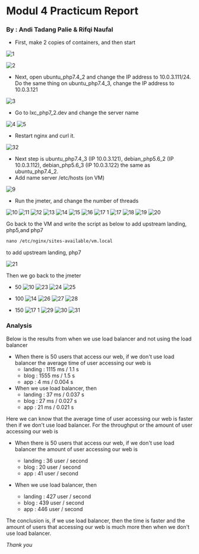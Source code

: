 # **Modul 4 Practicum Report**

### By : Andi Tadang Palie  &  Rifqi Naufal

* First, make 2 copies of containers, and then start

![1](https://user-images.githubusercontent.com/93029648/148412839-8ff93eed-97ca-48a4-a777-ee113913a238.PNG)


![2](https://user-images.githubusercontent.com/93029648/148415497-65d211bb-0b2f-423b-aee8-89471154a7b4.PNG)



* Next, open ubuntu_php7.4_2 and change the IP address to 10.0.3.111/24. Do the same thing on ubuntu_php7.4_3, change the IP address to 10.0.3.121

![3](https://user-images.githubusercontent.com/93029648/148415657-c73593fd-bace-4dba-8c5d-ef8fbc7f3f2b.PNG)



* Go to lxc_php7_2.dev and change the server name

![4](https://user-images.githubusercontent.com/93029648/148415902-09d1e09a-2ee0-4955-aa13-a773b372204d.PNG)
![5](https://user-images.githubusercontent.com/93029648/148415907-875598aa-2f29-4e8f-930d-6e3a55fdda14.PNG)


* Restart nginx and curl it. 

  
![32](https://user-images.githubusercontent.com/93029648/148416459-95b6210b-eb02-4ddf-b994-36a0c2a3f9c4.PNG)


* Next step is ubuntu_php7.4_3 (IP 10.0.3.121), debian_php5.6_2 (IP 10.0.3.112), debian_php5.6_3 (IP 10.0.3.122) the same as ubuntu_php7.4_2.
* Add name server /etc/hosts (on VM)


![9](https://user-images.githubusercontent.com/93029648/148416545-efd06742-d46f-424e-b2d4-6d15ae261592.PNG)


* Run the jmeter, and change the number of threads

![10](https://user-images.githubusercontent.com/93029648/148417106-c297d40b-7ae8-4bbb-8c68-677458b103fe.PNG)
![11](https://user-images.githubusercontent.com/93029648/148417118-911c059d-35a3-4b01-9ff6-2ce5a5bf8c31.PNG)
![12](https://user-images.githubusercontent.com/93029648/148417123-2be863e5-1d59-4735-9300-18485450b6ab.PNG)
![13](https://user-images.githubusercontent.com/93029648/148417128-d48fd867-e2b7-4b02-9292-80f8ce23e0fc.PNG)
![14](https://user-images.githubusercontent.com/93029648/148417133-7946c949-d612-455a-a99c-9bec7710c138.PNG)
![15](https://user-images.githubusercontent.com/93029648/148417137-1affc5ed-7985-4476-9890-1ae25509b221.PNG)
![16](https://user-images.githubusercontent.com/93029648/148417141-54001e1d-40ad-4470-be24-a679205f31d3.PNG)
![17 1](https://user-images.githubusercontent.com/93029648/148417151-4efd2f95-0081-4767-9be4-66faccf4d2f8.PNG)
![17](https://user-images.githubusercontent.com/93029648/148417160-427cd683-841c-45d6-9414-db45e15e1a96.PNG)
![18](https://user-images.githubusercontent.com/93029648/148417177-91ab1b87-8136-423a-9216-15c191a145d2.PNG)
![19](https://user-images.githubusercontent.com/93029648/148417184-b6f81b15-b066-44fd-a9ac-ac64fa9d049c.PNG)
![20](https://user-images.githubusercontent.com/93029648/148417192-4bd720d0-1f79-4cc4-85a7-0590ab9103a8.PNG)


Go back to the VM and write the script as below to add upstream landing, php5,and php7


```markdown
nano /etc/nginx/sites-available/vm.local
```
to add upstream landing, php7

![21](https://user-images.githubusercontent.com/93029648/148418917-0e349524-1b49-4adc-8dc5-7b7f5e3eca89.PNG)


Then we go back to the jmeter 
  
* 50
![10](https://user-images.githubusercontent.com/93029648/148419493-dd80c6d2-4874-4cec-9ab5-3e7e6cc705e4.PNG)
![23](https://user-images.githubusercontent.com/93029648/148419701-1baf0381-6d77-4f53-9238-5b1aa619d9cd.PNG)
![24](https://user-images.githubusercontent.com/93029648/148419711-c56be1cf-e58c-45a6-b373-6455cc687c1a.PNG)
![25](https://user-images.githubusercontent.com/93029648/148419717-3cecfd20-f098-4e6f-bb31-babedbf441ac.PNG)



* 100
![14](https://user-images.githubusercontent.com/93029648/148419616-b2fa59f2-ecd9-4fc8-aff7-84329c3f83c6.PNG)
![26](https://user-images.githubusercontent.com/93029648/148419829-f10c0bae-d867-4492-9753-b72e30830887.PNG)
![27](https://user-images.githubusercontent.com/93029648/148419844-fc3c592c-2474-47e6-b9f1-61b368bdff20.PNG)
![28](https://user-images.githubusercontent.com/93029648/148419850-9ff3ad3a-f627-4db8-ab2d-cd5c2d8c7961.PNG)


* 150
![17 1](https://user-images.githubusercontent.com/93029648/148419639-f41fe137-b0aa-4499-89c0-4f2c85b8a96f.PNG)
![29](https://user-images.githubusercontent.com/93029648/148419870-d252b7d1-9191-40d0-bee8-f8512baa6228.PNG)
![30](https://user-images.githubusercontent.com/93029648/148419874-a34db1b2-7d27-46e1-8542-d507406286d8.PNG)
![31](https://user-images.githubusercontent.com/93029648/148419887-21e65dee-9762-43c0-8305-0115cd695881.PNG)



### Analysis

Below is the results from when we use load balancer and not using the load balancer

 - When there is 50 users that access our web, if we don't use load balancer the average time of user accessing our web is
   - landing : 1115 ms / 1.1 s
   - blog : 1555 ms / 1.5 s
   - app : 4 ms / 0.004 s
- When we use load balancer, then
   - landing : 37 ms / 0.037 s
   - blog : 27 ms / 0.027 s
   - app : 21 ms / 0.021 s

Here we can know that the average time of user accessing our web is faster then if we don't use load balancer. For the throughput or the amount of user accessing our web is
- When there is 50 users that access our web, if we don't use load balancer the amount of user accessing our web is

  - landing : 36 user / second
  - blog :  20 user / second
  - app : 41 user / second

- When we use load balancer, then

  - landing : 427 user / second
  - blog :  439 user / second
  - app : 446 user / second

The conclusion is, if we use load balancer, then the time is faster and the amount of users that accessing our web is much more then when we don't use load balancer.

*Thank you* 
